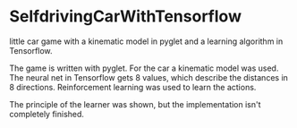 # SelfdrivingCarWithTensorflow
 little car game with a kinematic model in pyglet and a learning algorithm in Tensorflow.

 The game is written with pyglet. For the car a kinematic model was used. The neural net in Tensorflow gets 8 values, which describe the distances in 8 directions. Reinforcement learning was used to learn the actions.

 The principle of the learner was shown, but the implementation isn't completely finished.
